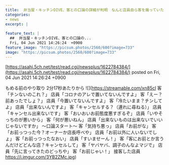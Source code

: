 ```yaml
---
title:  弁当屋・キッチンDIVE、客との口論の詳細が判明　なんと店員自ら客を煽っていた  
categories:
- news
excerpt: |
  
feature_text: |
  ##  弁当屋・キッチンDIVE、客との口論の...
  Fri, 04 Jun 2021 14:26:24  +0900
feature_image: "https://picsum.photos/2560/600?image=733"
image: "https://picsum.photos/2560/600?image=733"
---
```


[https://asahi.5ch.net/test/read.cgi/newsplus/1622784384/](https://asahi.5ch.net/test/read.cgi/newsplus/1622784384/)
posted on Fri, 04 Jun 2021 14:26:24  +0900

<!--more-->

もめる前のやり取り 2分17秒あたりから ![](https://streamable.com/xn85cl 客「チンないのこれ？」 店員「コロナのアレで置いてないんですよ」 客「えー？前あったでしょ？」 店員「今置いてないんですよ」 客「冷たいまま？チンしてよ」 店員「出来ないんですよ」 客「キャンセルする？（連れに尋ねる）」 店員「キャンセル出来ないです」 客「おいおいお前態度悪すぎるぞ」 店員「いやそっちのが悪いから」 客「何が悪いねん」 店員「出来ないものは出来ないでいいじゃないですか」 〜口論スタート〜 客「気持ち悪っ」 店員「お前がな」 客「お前っつった今？オーナーか店長呼べや」 店員「お前以外に人いないでしょ」 客「お前っつったなおい」 店員「すいませーん！」 客「客にお前とか言うんだけどどんな店？キャンセルして」 客「ヤバヤバ、調子のんなよマジで」 店員「先に言ってきたのどっちや」 客「お前じゃい！」 接客した店員 https://i.imgur.com/3YB2ZMc.jpg)
